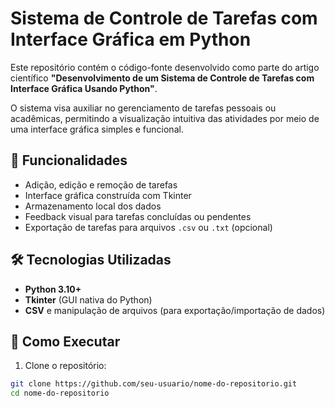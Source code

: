 # Sistema de Controle de Tarefas com Interface Gráfica em Python

Este repositório contém o código-fonte desenvolvido como parte do artigo científico **"Desenvolvimento de um Sistema de Controle de Tarefas com Interface Gráfica Usando Python"**.

O sistema visa auxiliar no gerenciamento de tarefas pessoais ou acadêmicas, permitindo a visualização intuitiva das atividades por meio de uma interface gráfica simples e funcional.

## 📌 Funcionalidades

- Adição, edição e remoção de tarefas
- Interface gráfica construída com Tkinter
- Armazenamento local dos dados
- Feedback visual para tarefas concluídas ou pendentes
- Exportação de tarefas para arquivos `.csv` ou `.txt` (opcional)

## 🛠 Tecnologias Utilizadas

- **Python 3.10+**
- **Tkinter** (GUI nativa do Python)
- **CSV** e manipulação de arquivos (para exportação/importação de dados)

## 🚀 Como Executar

1. Clone o repositório:

```bash
git clone https://github.com/seu-usuario/nome-do-repositorio.git
cd nome-do-repositorio
